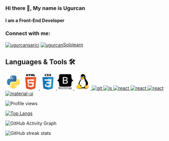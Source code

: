 ### Hi there 👋, My name is Ugurcan
#### I am a Front-End Developer


<h3 align="left">Connect with me:</h3>
<p align="left">
<a href= "https://www.linkedin.com/in/ugurcansarici/" target="blank"><img align="center" src="https://raw.githubusercontent.com/rahuldkjain/github-profile-readme-generator/master/src/images/icons/Social/linked-in-alt.svg" alt="ugurcansarici" height="30" width="40" /></a>
<a href="https://www.sololearn.com/profile/27117656" target="_blank" ><img align="center" src="https://schulesoft.com/wp-content/uploads/2022/03/sololearn-1.png" alt="ugurcan" height="30" width="40" />Sololearn</a>
</p>

## Languages & Tools  🛠

<p align="left">
  <a href="https://www.python.org" target="_blank"> <img src="https://raw.githubusercontent.com/devicons/devicon/master/icons/python/python-original.svg" alt="python" width="50"/></a>
  <a href="https://www.w3.org/html/" target="_blank"> <img src="https://raw.githubusercontent.com/devicons/devicon/master/icons/html5/html5-original-wordmark.svg" alt="html5" width="50"/> </a> 
  <a href="https://www.w3schools.com/css/" target="_blank"> <img src="https://raw.githubusercontent.com/devicons/devicon/master/icons/css3/css3-original-wordmark.svg" alt="css3" width="50"/> </a>
  <a href="https://getbootstrap.com" target="_blank"> <img src="https://raw.githubusercontent.com/devicons/devicon/master/icons/bootstrap/bootstrap-plain-wordmark.svg" alt="bootstrap" width="50"/> </a> 
  <a href="https://www.linux.org/" target="_blank"> <img src="https://raw.githubusercontent.com/devicons/devicon/master/icons/linux/linux-original.svg" alt="linux" width="50" /> </a> 
  <a href="https://git-scm.com/" target="_blank"> <img src="https://www.vectorlogo.zone/logos/git-scm/git-scm-icon.svg" alt="git" width="50"/> 
  </a><a href="#" target="_blank"> <img src="https://cdn.icon-icons.com/icons2/2108/PNG/512/javascript_icon_130900.png" alt="js" height="50"/> </a>
  <a href="#" target="_blank"> <img src="https://cdn.icon-icons.com/icons2/2415/PNG/512/react_original_wordmark_logo_icon_146375.png" alt="react" width="50"/> </a>
   <a href="https://sass-lang.com/" target="_blank"> <img src="https://camo.githubusercontent.com/c602d76c1c65d2335341005c35ca3ffe68738160ecb66be42850e848e1cc4d3b/68747470733a2f2f696d672e69636f6e73382e636f6d2f636f6c6f722f34382f3030303030302f736173732e706e67" alt="react" width="50"/> </a>
    <a href="https://tailwindcss.com/" target="_blank"> <img src="https://upload.wikimedia.org/wikipedia/commons/thumb/d/d5/Tailwind_CSS_Logo.svg/2048px-Tailwind_CSS_Logo.svg.png" alt="react" width="50"/> </a>
    <a href="#" target="_blank"> <img src="https://mui.com/static/logo.png" alt="material-ui" height="55"/> </a>

</p>


![Profile views](https://gpvc.arturio.dev/UgurcanSARICI)  



[![Top Langs](https://github-readme-stats.vercel.app/api/top-langs/?username=UgurcanSARICI)](https://github.com/anuraghazra/github-readme-stats)



![GitHub Activity Graph](https://activity-graph.herokuapp.com/graph?username=UgurcanSARICI)  

![GitHub streak stats](https://github-readme-streak-stats.herokuapp.com/?user=UgurcanSARICI)  


